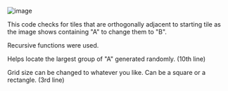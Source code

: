 ![image](https://github.com/xemah1/projects-in-Python/assets/92027277/4231f3db-a279-4270-97cc-d593dadd941f)

This code checks for tiles that are orthogonally adjacent to starting tile as the image shows containing "A" to change them to "B".

Recursive functions were used.

Helps locate the largest group of "A" generated randomly. (10th line)

Grid size can be changed to whatever you like. Can be a square or a rectangle. (3rd line)
